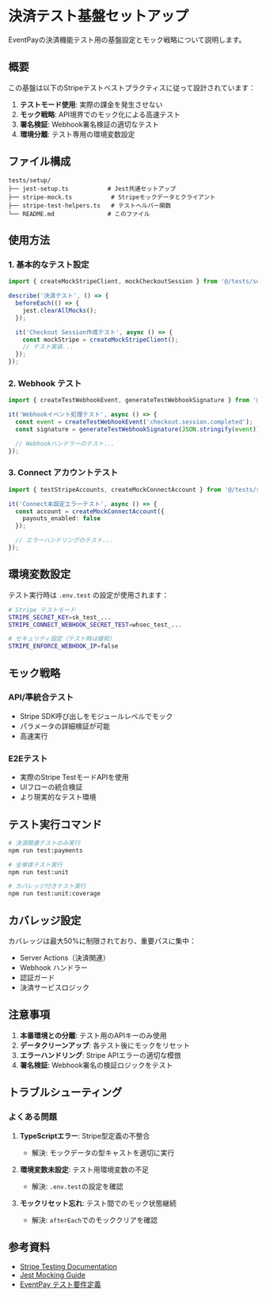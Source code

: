 # 決済テスト基盤セットアップ

EventPayの決済機能テスト用の基盤設定とモック戦略について説明します。

## 概要

この基盤は以下のStripeテストベストプラクティスに従って設計されています：

1. **テストモード使用**: 実際の課金を発生させない
2. **モック戦略**: API境界でのモック化による高速テスト
3. **署名検証**: Webhook署名検証の適切なテスト
4. **環境分離**: テスト専用の環境変数設定

## ファイル構成

```
tests/setup/
├── jest-setup.ts           # Jest共通セットアップ
├── stripe-mock.ts           # Stripeモックデータとクライアント
├── stripe-test-helpers.ts   # テストヘルパー関数
└── README.md               # このファイル
```

## 使用方法

### 1. 基本的なテスト設定

```typescript
import { createMockStripeClient, mockCheckoutSession } from '@/tests/setup/stripe-mock';

describe('決済テスト', () => {
  beforeEach(() => {
    jest.clearAllMocks();
  });

  it('Checkout Session作成テスト', async () => {
    const mockStripe = createMockStripeClient();
    // テスト実装...
  });
});
```

### 2. Webhook テスト

```typescript
import { createTestWebhookEvent, generateTestWebhookSignature } from '@/tests/setup/stripe-test-helpers';

it('Webhookイベント処理テスト', async () => {
  const event = createTestWebhookEvent('checkout.session.completed');
  const signature = generateTestWebhookSignature(JSON.stringify(event));

  // Webhookハンドラーのテスト...
});
```

### 3. Connect アカウントテスト

```typescript
import { testStripeAccounts, createMockConnectAccount } from '@/tests/setup/stripe-mock';

it('Connect未設定エラーテスト', async () => {
  const account = createMockConnectAccount({
    payouts_enabled: false
  });

  // エラーハンドリングのテスト...
});
```

## 環境変数設定

テスト実行時は `.env.test` の設定が使用されます：

```bash
# Stripe テストモード
STRIPE_SECRET_KEY=sk_test_...
STRIPE_CONNECT_WEBHOOK_SECRET_TEST=whsec_test_...

# セキュリティ設定（テスト時は緩和）
STRIPE_ENFORCE_WEBHOOK_IP=false
```

## モック戦略

### API/準統合テスト
- Stripe SDK呼び出しをモジュールレベルでモック
- パラメータの詳細検証が可能
- 高速実行

### E2Eテスト
- 実際のStripe TestモードAPIを使用
- UIフローの統合検証
- より現実的なテスト環境

## テスト実行コマンド

```bash
# 決済関連テストのみ実行
npm run test:payments

# 全単体テスト実行
npm run test:unit

# カバレッジ付きテスト実行
npm run test:unit:coverage
```

## カバレッジ設定

カバレッジは最大50%に制限されており、重要パスに集中：

- Server Actions（決済関連）
- Webhook ハンドラー
- 認証ガード
- 決済サービスロジック

## 注意事項

1. **本番環境との分離**: テスト用のAPIキーのみ使用
2. **データクリーンアップ**: 各テスト後にモックをリセット
3. **エラーハンドリング**: Stripe APIエラーの適切な模倣
4. **署名検証**: Webhook署名の検証ロジックをテスト

## トラブルシューティング

### よくある問題

1. **TypeScriptエラー**: Stripe型定義の不整合
   - 解決: モックデータの型キャストを適切に実行

2. **環境変数未設定**: テスト用環境変数の不足
   - 解決: `.env.test`の設定を確認

3. **モックリセット忘れ**: テスト間でのモック状態継続
   - 解決: `afterEach`でのモッククリアを確認

## 参考資料

- [Stripe Testing Documentation](https://docs.stripe.com/testing)
- [Jest Mocking Guide](https://jestjs.io/docs/mock-functions)
- [EventPay テスト要件定義](../../docs/spec/TEST/required.md)
